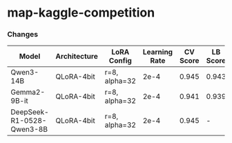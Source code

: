 # map-kaggle-competition

### Changes

| Model | Architecture | LoRA Config | Learning Rate | CV Score | LB Score |
|-------|-------------|-------------|---------------|----------|----------|
| Qwen3-14B | QLoRA-4bit | r=8, alpha=32 | 2e-4 | 0.945 | 0.943 |
| Gemma2-9B-it | QLoRA-4bit | r=8, alpha=32 | 2e-4 | 0.941 | 0.939 |
| DeepSeek-R1-0528-Qwen3-8B | QLoRA-4bit | r=8, alpha=32 | 2e-4 | 0.945 | - |
